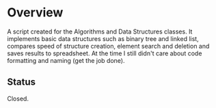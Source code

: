 # Overview
A script created for the Algorithms and Data Structures classes. It implements basic data structures such as binary tree and linked list, compares speed of structure creation, element search and deletion and saves results to spreadsheet. At the time I still didn't care about code formatting and naming (get the job done). 

## Status
Closed.
